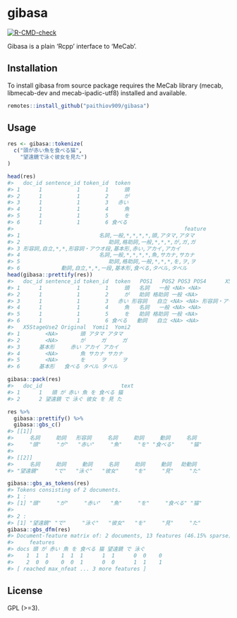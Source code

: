
<!-- README.md is generated from README.Rmd. Please edit that file -->

# gibasa

<!-- badges: start -->

[![R-CMD-check](https://github.com/paithiov909/gibasa/workflows/R-CMD-check/badge.svg)](https://github.com/paithiov909/gibasa/actions)
<!-- badges: end -->

Gibasa is a plain ‘Rcpp’ interface to ‘MeCab’.

## Installation

To install gibasa from source package requires the MeCab library (mecab,
libmecab-dev and mecab-ipadic-utf8) installed and available.

``` r
remotes::install_github("paithiov909/gibasa")
```

## Usage

``` r
res <- gibasa::tokenize(
  c("頭が赤い魚を食べる猫",
    "望遠鏡で泳ぐ彼女を見た")
)

head(res)
#>   doc_id sentence_id token_id  token
#> 1      1           1        1     頭
#> 2      1           1        2     が
#> 3      1           1        3   赤い
#> 4      1           1        4     魚
#> 5      1           1        5     を
#> 6      1           1        6 食べる
#>                                                      feature
#> 1                         名詞,一般,*,*,*,*,頭,アタマ,アタマ
#> 2                            助詞,格助詞,一般,*,*,*,が,ガ,ガ
#> 3 形容詞,自立,*,*,形容詞・アウオ段,基本形,赤い,アカイ,アカイ
#> 4                         名詞,一般,*,*,*,*,魚,サカナ,サカナ
#> 5                            助詞,格助詞,一般,*,*,*,を,ヲ,ヲ
#> 6             動詞,自立,*,*,一段,基本形,食べる,タベル,タベル
head(gibasa::prettify(res))
#>   doc_id sentence_id token_id  token   POS1   POS2 POS3 POS4      X5StageUse1
#> 1      1           1        1     頭   名詞   一般 <NA> <NA>             <NA>
#> 2      1           1        2     が   助詞 格助詞 一般 <NA>             <NA>
#> 3      1           1        3   赤い 形容詞   自立 <NA> <NA> 形容詞・アウオ段
#> 4      1           1        4     魚   名詞   一般 <NA> <NA>             <NA>
#> 5      1           1        5     を   助詞 格助詞 一般 <NA>             <NA>
#> 6      1           1        6 食べる   動詞   自立 <NA> <NA>             一段
#>   X5StageUse2 Original  Yomi1  Yomi2
#> 1        <NA>       頭 アタマ アタマ
#> 2        <NA>       が     ガ     ガ
#> 3      基本形     赤い アカイ アカイ
#> 4        <NA>       魚 サカナ サカナ
#> 5        <NA>       を     ヲ     ヲ
#> 6      基本形   食べる タベル タベル

gibasa::pack(res)
#>   doc_id                         text
#> 1      1   頭 が 赤い 魚 を 食べる 猫
#> 2      2 望遠鏡 で 泳ぐ 彼女 を 見 た

res %>%
  gibasa::prettify() %>% 
  gibasa::gbs_c()
#> [[1]]
#>     名詞     助詞   形容詞     名詞     助詞     動詞     名詞 
#>     "頭"     "が"   "赤い"     "魚"     "を" "食べる"     "猫" 
#> 
#> [[2]]
#>     名詞     助詞     動詞     名詞     助詞     動詞   助動詞 
#> "望遠鏡"     "で"   "泳ぐ"   "彼女"     "を"     "見"     "た"

gibasa::gbs_as_tokens(res)
#> Tokens consisting of 2 documents.
#> 1 :
#> [1] "頭"     "が"     "赤い"   "魚"     "を"     "食べる" "猫"    
#> 
#> 2 :
#> [1] "望遠鏡" "で"     "泳ぐ"   "彼女"   "を"     "見"     "た"
gibasa::gbs_dfm(res)
#> Document-feature matrix of: 2 documents, 13 features (46.15% sparse) and 0 docvars.
#>     features
#> docs 頭 が 赤い 魚 を 食べる 猫 望遠鏡 で 泳ぐ
#>    1  1  1    1  1  1      1  1      0  0    0
#>    2  0  0    0  0  1      0  0      1  1    1
#> [ reached max_nfeat ... 3 more features ]
```

## License

GPL (\>=3).
